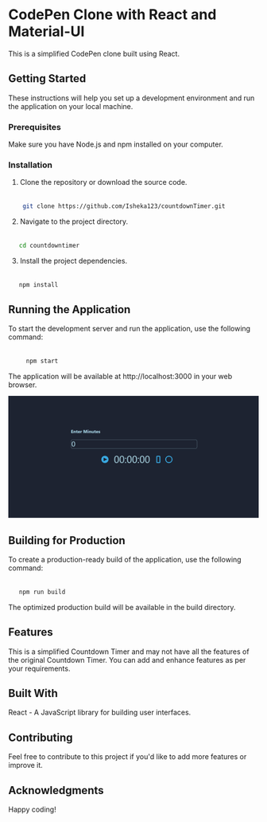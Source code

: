 # CodePen Clone with React and Material-UI

This is a simplified CodePen clone built using React.

## Getting Started

These instructions will help you set up a development environment and run the application on your local machine.

### Prerequisites

Make sure you have Node.js and npm installed on your computer.

### Installation

1. Clone the repository or download the source code.

```bash

    git clone https://github.com/Isheka123/countdownTimer.git

```

2. Navigate to the project directory.

```bash

   cd countdowntimer

```

3. Install the project dependencies.

```bash

   npm install

```

## Running the Application

To start the development server and run the application, use the following command:

```bash

     npm start

```

The application will be available at http://localhost:3000 in your web browser.

<div align="center">

   <img src="/public/timer.png"/>

</div>

## Building for Production

To create a production-ready build of the application, use the following command:

```bash

   npm run build

```

The optimized production build will be available in the build directory.

## Features

This is a simplified Countdown Timer and may not have all the features of the original Countdown Timer. You can add and enhance features as per your requirements.

## Built With

React - A JavaScript library for building user interfaces.


## Contributing

Feel free to contribute to this project if you'd like to add more features or improve it.

## Acknowledgments

Happy coding!
